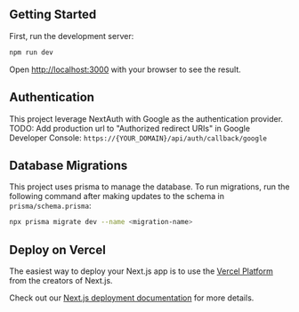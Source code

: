 ## Getting Started

First, run the development server:

```bash
npm run dev
```

Open [http://localhost:3000](http://localhost:3000) with your browser to see the result.

## Authentication

This project leverage NextAuth with Google as the authentication provider.
TODO: Add production url to "Authorized redirect URIs" in Google Developer Console:
`https://{YOUR_DOMAIN}/api/auth/callback/google`

## Database Migrations

This project uses prisma to manage the database. To run migrations, run the following command after making updates to the schema
in `prisma/schema.prisma`:

```bash
npx prisma migrate dev --name <migration-name>
```

## Deploy on Vercel

The easiest way to deploy your Next.js app is to use the [Vercel Platform](https://vercel.com/new?utm_medium=default-template&filter=next.js&utm_source=create-next-app&utm_campaign=create-next-app-readme) from the creators of Next.js.

Check out our [Next.js deployment documentation](https://nextjs.org/docs/deployment) for more details.
